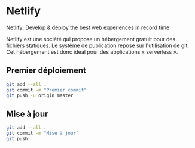 # Netlify

[Netlify: Develop & deploy the best web experiences in record time](https://www.netlify.com/)

Netlify est une société qui propose un hébergement gratuit pour des fichiers statiques.
Le système de publication repose sur l'utilisation de git.
Cet hébergement est donc idéal pour des applications « serverless ».

## Premier déploiement

```bash
git add --all .
git commit -m "Premier commit"
git push -u origin master
```

## Mise à jour

```bash
git add --all .
git commit -m "Mise à jour"
git push
```

